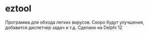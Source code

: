 # eztool
Программа для обхода легких вирусов. Скоро будут улучшения, добавится диспетчер задач и т.д. Сделано на Delphi 12
